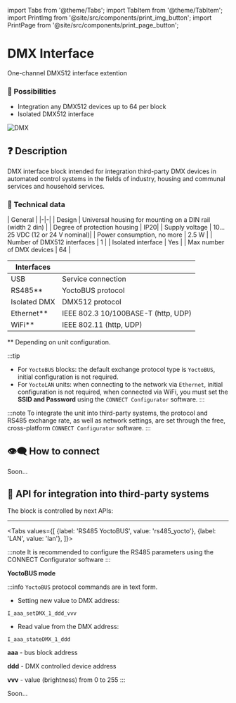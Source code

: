 import Tabs from '@theme/Tabs';
import TabItem from '@theme/TabItem';
import PrintImg from '@site/src/components/print_img_button';
import PrintPage from '@site/src/components/print_page_button';

# DMX Interface

One-channel DMX512 interface extention

<PrintPage> </PrintPage>

### 💎 Possibilities
- Integration any DMX512 devices up to 64 per block
- Isolated DMX512 interface

![DMX](/img/blocks_photo/DMX_L.jpg)

## ❓ Description
DMX interface block intended for integration third-party DMX devices in automated control systems in the fields of industry, housing and communal services and household services.

### 🔧 Technical data
| General |
|-|-|
| Design | Universal housing for mounting on a DIN rail (width 2 din) |
| Degree of protection housing | IP20|
| Supply voltage | 10…25 VDC (12 or 24 V nominal)|
| Power consumption, no more | 2.5 W |
| Number of DMX512 interfaces | 1 |
| Isolated interface | Yes |
| Max number of DMX devices | 64 |

| Interfaces | |
|-|-|
|USB | Service connection|
|RS485** | YoctoBUS protocol |
|Isolated DMX | DMX512 protocol |
|Ethernet**| IEEE 802.3 10/100BASE-T (http, UDP)|
|WiFi**| IEEE 802.11 (http, UDP) |
** Depending on unit configuration.

:::tip
- For `YoctoBUS` blocks: the default exchange protocol type is `YoctoBUS`, initial configuration is not required.
- For `YoctoLAN` units: when connecting to the network via `Ethernet`, initial configuration is not required, when connected via WiFi, you must set the **SSID and Password** using the `CONNECT Configurator` software.
:::

:::note
To integrate the unit into third-party systems, the protocol and RS485 exchange rate, as well as network settings, are set through the free, cross-platform `CONNECT Configurator` software.
:::

## 👁‍🗨 How to connect

Soon...

## 🔌 API for integration into third-party systems

The block is controlled by next APIs:

---

<Tabs
  values={[
    {label: 'RS485 YoctoBUS', value: 'rs485_yocto'},
    {label: 'LAN', value: 'lan'},
  ]}>

<TabItem value="rs485_yocto">

:::note
It is recommended to configure the RS485 parameters using the CONNECT Configurator software
:::

**YoctoBUS mode**

:::info
`YoctoBUS` protocol commands are in text form.

- Setting new value to DMX address:
```
I_aaa_setDMX_1_ddd_vvv
``` 

- Read value from the DMX address:
```
I_aaa_stateDMX_1_ddd
``` 

**aaa** - bus block address

**ddd** - DMX controlled device address

**vvv** - value (brightness) from 0 to 255
:::

</TabItem>
  
<TabItem value="lan">
    
Soon...

</TabItem>
</Tabs>


<PrintPage> </PrintPage>